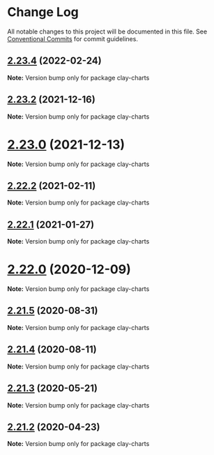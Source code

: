 # Change Log

All notable changes to this project will be documented in this file.
See [Conventional Commits](https://conventionalcommits.org) for commit guidelines.

## [2.23.4](https://github.com/liferay/clay/compare/v2.23.3...v2.23.4) (2022-02-24)

**Note:** Version bump only for package clay-charts





## [2.23.2](https://github.com/liferay/clay/compare/v2.23.1...v2.23.2) (2021-12-16)

**Note:** Version bump only for package clay-charts





# [2.23.0](https://github.com/liferay/clay/tree/master/packages/clay-charts/compare/v2.22.4...v2.23.0) (2021-12-13)

**Note:** Version bump only for package clay-charts





## [2.22.2](https://github.com/liferay/clay/tree/master/packages/clay-charts/compare/v2.22.1...v2.22.2) (2021-02-11)

**Note:** Version bump only for package clay-charts





## [2.22.1](https://github.com/liferay/clay/tree/master/packages/clay-charts/compare/v2.22.0...v2.22.1) (2021-01-27)

**Note:** Version bump only for package clay-charts





# [2.22.0](https://github.com/liferay/clay/tree/master/packages/clay-charts/compare/v2.21.5...v2.22.0) (2020-12-09)

**Note:** Version bump only for package clay-charts





## [2.21.5](https://github.com/liferay/clay/tree/master/packages/clay-charts/compare/v2.21.4...v2.21.5) (2020-08-31)

**Note:** Version bump only for package clay-charts





## [2.21.4](https://github.com/liferay/clay/tree/master/packages/clay-charts/compare/v2.21.3...v2.21.4) (2020-08-11)

**Note:** Version bump only for package clay-charts





## [2.21.3](https://github.com/liferay/clay/tree/master/packages/clay-charts/compare/v2.21.2...v2.21.3) (2020-05-21)

**Note:** Version bump only for package clay-charts





## [2.21.2](https://github.com/liferay/clay/tree/master/packages/clay-charts/compare/v2.21.1...v2.21.2) (2020-04-23)

**Note:** Version bump only for package clay-charts
